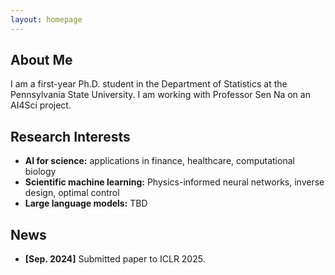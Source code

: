 ```yaml
---
layout: homepage
---
```


## About Me

I am a first-year Ph.D. student in the Department of Statistics at the Pennsylvania State University. I am working with Professor Sen Na on an AI4Sci project.

## Research Interests

- **AI for science:**  applications in finance, healthcare, computational biology
- **Scientific machine learning:** Physics-informed neural networks, inverse design, optimal control
- **Large language models:** TBD

## News

- **[Sep. 2024]** Submitted paper to ICLR 2025.



